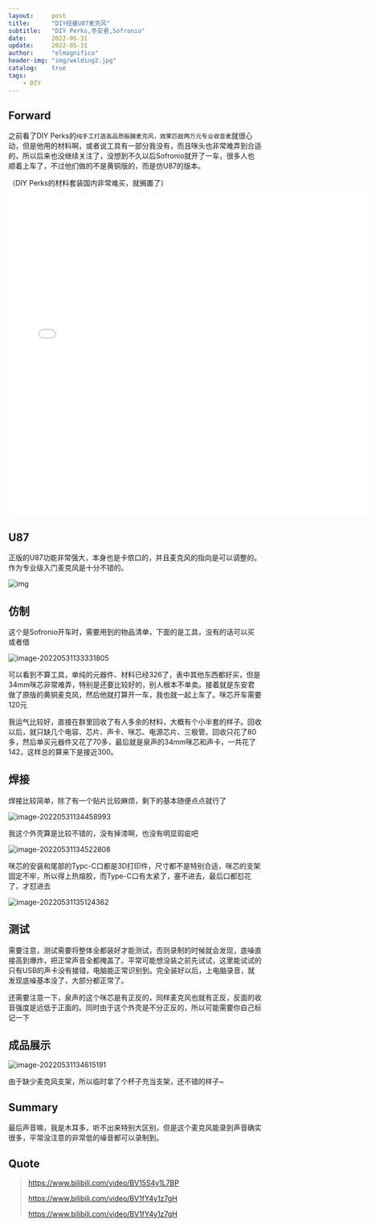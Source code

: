 ```yaml
---
layout:     post
title:      "DIY纽曼U87麦克风"
subtitle:   "DIY Perks,冬安君,Sofronio"
date:       2022-05-31
update:     2022-05-31
author:     "elmagnifico"
header-img: "img/welding2.jpg"
catalog:    true
tags:
    - DIY
---
```


## Forward

之前看了DIY Perks的`纯手工打造高品质振膜麦克风，效果匹敌两万元专业收音麦`就很心动，但是他用的材料啊，或者说工具有一部分我没有，而且咪头也非常难弄到合适的，所以后来也没继续关注了，没想到不久以后Sofronio就开了一车，很多人也顺着上车了，不过他们做的不是黄铜版的，而是仿U87的版本。

（DIY Perks的材料套装国内非常难买，就搁置了）

<iframe src="//player.bilibili.com/player.html?aid=634218486&bvid=BV1zb4y1t7JU&cid=441319242&page=1" scrolling="no" border="0" frameborder="no" framespacing="0" allowfullscreen="true" width="720" height="640"> </iframe>



## U87

正版的U87功能非常强大，本身也是卡侬口的，并且麦克风的指向是可以调整的。作为专业级入门麦克风是十分不错的。

![img](http://img.elmagnifico.tech:9514/static/upload/elmagnifico/202205311308156.jpeg)



## 仿制

这个是Sofronio开车时，需要用到的物品清单，下面的是工具，没有的话可以买或者借

![image-20220531133331805](http://img.elmagnifico.tech:9514/static/upload/elmagnifico/202205311333855.png)

可以看到不算工具，单纯的元器件、材料已经326了，表中其他东西都好买，但是34mm咪芯非常难弄，特别是还要比较好的，别人根本不单卖。接着就是东安君做了原版的黄铜麦克风，然后他就打算开一车，我也就一起上车了。咪芯开车需要120元

我运气比较好，直接在群里回收了有人多余的材料，大概有个小半套的样子。回收以后，就只缺几个电容、芯片、声卡、咪芯、电源芯片、三极管。回收只花了80多，然后单买元器件又花了70多，最后就是泉声的34mm咪芯和声卡，一共花了142，这样总的算来下是接近300。



## 焊接

焊接比较简单，除了有一个贴片比较麻烦，剩下的基本随便点点就行了

![image-20220531134458993](http://img.elmagnifico.tech:9514/static/upload/elmagnifico/202205311344156.png)



我这个外壳算是比较不错的，没有掉漆啊，也没有明显瑕疵吧

![image-20220531134522808](http://img.elmagnifico.tech:9514/static/upload/elmagnifico/202205311345949.png)



咪芯的安装和尾部的Typc-C口都是3D打印件，尺寸都不是特别合适，咪芯的支架固定不牢，所以得上热熔胶，而Type-C口有太紧了，塞不进去，最后口都怼花了，才怼进去

![image-20220531135124362](http://img.elmagnifico.tech:9514/static/upload/elmagnifico/202205311351468.png)



## 测试

需要注意，测试需要将整体全都装好才能测试，否则录制的时候就会发现，底噪直接高到爆炸，把正常声音全都掩盖了。平常可能想没装之前先试试，这里能试试的只有USB的声卡没有接错，电脑能正常识别到。完全装好以后，上电脑录音，就发现底噪基本没了，大部分都正常了。



还需要注意一下，泉声的这个咪芯是有正反的，同样麦克风也就有正反，反面的收音强度是远低于正面的。同时由于这个外壳是不分正反的，所以可能需要你自己标记一下



## 成品展示

![image-20220531134615191](http://img.elmagnifico.tech:9514/static/upload/elmagnifico/202205311346378.png)

由于缺少麦克风支架，所以临时拿了个杯子充当支架，还不错的样子~



## Summary

最后声音嘛，我是木耳多，听不出来特别大区别，但是这个麦克风能录到声音确实很多，平常没注意的非常低的噪音都可以录制到。



## Quote

> https://www.bilibili.com/video/BV15S4y1L7BP
>
> https://www.bilibili.com/video/BV1fY4y1z7gH
>
> https://www.bilibili.com/video/BV1fY4y1z7gH

